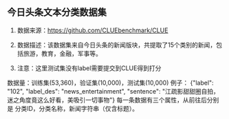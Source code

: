 ## 今日头条文本分类数据集

1. 数据来源：https://github.com/CLUEbenchmark/CLUE

2. 数据描述：该数据集来自今日头条的新闻版块，共提取了15个类别的新闻，包括旅游，教育，金融，军事等。

3. 注意：这里测试集没有label需要提交到CLUE得到打分

数据量：训练集(53,360)，验证集(10,000)，测试集(10,000)
例子：
{"label": "102", "label_des": "news_entertainment", "sentence": "江疏影甜甜圈自拍，迷之角度竟这么好看，美吸引一切事物"}
每一条数据有三个属性，从前往后分别是 分类ID，分类名称，新闻字符串（仅含标题）。

